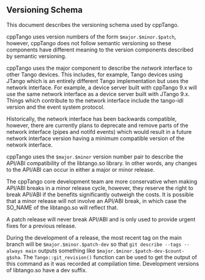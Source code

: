 ## Versioning Schema

This document describes the versioning schema used by cppTango.

cppTango uses version numbers of the form `$major.$minor.$patch`, however,
cppTango does not follow semantic versioning so these components have different
meaning to the version components described by semantic versioning.

cppTango uses the major component to describe the _network_ interface to other
Tango devices.  This includes, for example, Tango devices using JTango which is
an entirely different Tango implementation but uses the network interface.  For
example, a device server built with cppTango 9.x will use the same network
interface as a device server built with JTango 9.x. Things which contribute to
the network interface include the tango-idl version and the event system
protocol.

Historically, the network interface has been backwards compatible, however,
there are currently plans to deprecate and remove parts of the network interface
(pipes and notifd events) which would result in a future network interface
version having a minimum compatible version of the network interface.

cppTango uses the `$major.$minor` version number pair to describe the API/ABI
compatibility of the libtango.so library.  In other words, any changes to the
API/ABI can occur in either a major or minor release.

The cppTango core development team are more conservative when making API/ABI
breaks in a minor release cycle, however, they reserve the right to break
API/ABI if the benefits significantly outweigh the costs.  It is possible that a
minor release will not involve an API/ABI break, in which case the SO_NAME of
the libtango.so will reflect that.

A patch release will never break API/ABI and is only used to provide urgent
fixes for a previous release.

During the development of a release, the most recent tag on the main branch will
be `$major.$minor.$patch-dev` so that `git describe --tags --always main`
outputs something like `$major.$minor.$patch-dev-$count-g$sha`.  The
`Tango::git_revision()` function can be used to get the output of this command
as it was recorded at compilation time.  Development versions of libtango.so
have a dev suffix.
